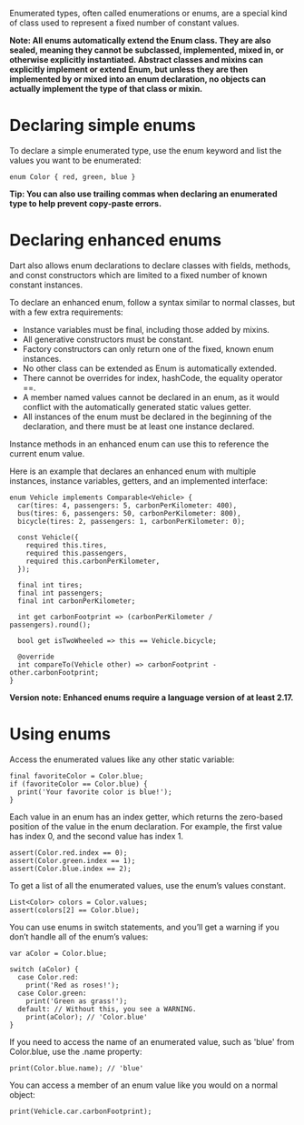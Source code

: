 Enumerated types, often called enumerations or enums, are a special kind of class used to represent a fixed number of constant values.

**Note: All enums automatically extend the Enum class. They are also sealed, meaning they cannot be subclassed, implemented, mixed in, or otherwise explicitly instantiated.
Abstract classes and mixins can explicitly implement or extend Enum, but unless they are then implemented by or mixed into an enum declaration, no objects can actually implement the type of that class or mixin.**
# Declaring simple enums
To declare a simple enumerated type, use the enum keyword and list the values you want to be enumerated:
```
enum Color { red, green, blue }
```
**Tip: You can also use trailing commas when declaring an enumerated type to help prevent copy-paste errors.**

# Declaring enhanced enums
Dart also allows enum declarations to declare classes with fields, methods, and const constructors which are limited to a fixed number of known constant instances.

To declare an enhanced enum, follow a syntax similar to normal classes, but with a few extra requirements:
* Instance variables must be final, including those added by mixins.
* All generative constructors must be constant.
* Factory constructors can only return one of the fixed, known enum instances.
* No other class can be extended as Enum is automatically extended.
* There cannot be overrides for index, hashCode, the equality operator ==.
* A member named values cannot be declared in an enum, as it would conflict with the automatically generated static values getter.
* All instances of the enum must be declared in the beginning of the declaration, and there must be at least one instance declared.

Instance methods in an enhanced enum can use this to reference the current enum value.

Here is an example that declares an enhanced enum with multiple instances, instance variables, getters, and an implemented interface:
```
enum Vehicle implements Comparable<Vehicle> {
  car(tires: 4, passengers: 5, carbonPerKilometer: 400),
  bus(tires: 6, passengers: 50, carbonPerKilometer: 800),
  bicycle(tires: 2, passengers: 1, carbonPerKilometer: 0);

  const Vehicle({
    required this.tires,
    required this.passengers,
    required this.carbonPerKilometer,
  });

  final int tires;
  final int passengers;
  final int carbonPerKilometer;

  int get carbonFootprint => (carbonPerKilometer / passengers).round();

  bool get isTwoWheeled => this == Vehicle.bicycle;

  @override
  int compareTo(Vehicle other) => carbonFootprint - other.carbonFootprint;
}
```
**Version note: Enhanced enums require a language version of at least 2.17.**

# Using enums
Access the enumerated values like any other static variable:
```
final favoriteColor = Color.blue;
if (favoriteColor == Color.blue) {
  print('Your favorite color is blue!');
}
```
Each value in an enum has an index getter, which returns the zero-based position of the value in the enum declaration. For example, the first value has index 0, and the second value has index 1.
```
assert(Color.red.index == 0);
assert(Color.green.index == 1);
assert(Color.blue.index == 2);
```
To get a list of all the enumerated values, use the enum’s values constant.
```
List<Color> colors = Color.values;
assert(colors[2] == Color.blue);
```
You can use enums in switch statements, and you’ll get a warning if you don’t handle all of the enum’s values:
```
var aColor = Color.blue;

switch (aColor) {
  case Color.red:
    print('Red as roses!');
  case Color.green:
    print('Green as grass!');
  default: // Without this, you see a WARNING.
    print(aColor); // 'Color.blue'
}
```
If you need to access the name of an enumerated value, such as 'blue' from Color.blue, use the .name property:
```
print(Color.blue.name); // 'blue'
```
You can access a member of an enum value like you would on a normal object:
```
print(Vehicle.car.carbonFootprint);
```
